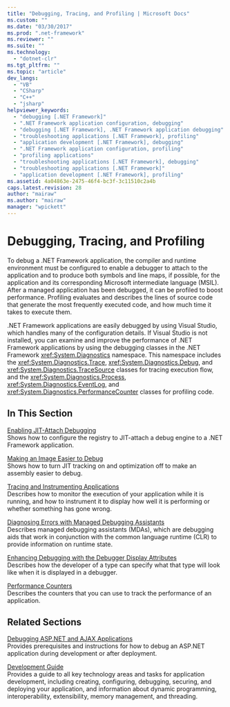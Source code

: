 ```yaml
---
title: "Debugging, Tracing, and Profiling | Microsoft Docs"
ms.custom: ""
ms.date: "03/30/2017"
ms.prod: ".net-framework"
ms.reviewer: ""
ms.suite: ""
ms.technology: 
  - "dotnet-clr"
ms.tgt_pltfrm: ""
ms.topic: "article"
dev_langs: 
  - "VB"
  - "CSharp"
  - "C++"
  - "jsharp"
helpviewer_keywords: 
  - "debugging [.NET Framework]"
  - ".NET Framework application configuration, debugging"
  - "debugging [.NET Framework], .NET Framework application debugging"
  - "troubleshooting applications [.NET Framework], profiling"
  - "application development [.NET Framework], debugging"
  - ".NET Framework application configuration, profiling"
  - "profiling applications"
  - "troubleshooting applications [.NET Framework], debugging"
  - "troubleshooting applications [.NET Framework]"
  - "application development [.NET Framework], profiling"
ms.assetid: 4a04863e-2475-46f4-bc3f-3c11510c2a4b
caps.latest.revision: 28
author: "mairaw"
ms.author: "mairaw"
manager: "wpickett"
---
```

# Debugging, Tracing, and Profiling
To debug a .NET Framework application, the compiler and runtime environment must be configured to enable a debugger to attach to the application and to produce both symbols and line maps, if possible, for the application and its corresponding Microsoft intermediate language (MSIL). After a managed application has been debugged, it can be profiled to boost performance. Profiling evaluates and describes the lines of source code that generate the most frequently executed code, and how much time it takes to execute them.  
  
 .NET Framework applications are easily debugged by using Visual Studio, which handles many of the configuration details. If Visual Studio is not installed, you can examine and improve the performance of .NET Framework applications by using the debugging classes in the .NET Framework <xref:System.Diagnostics> namespace. This namespace includes the <xref:System.Diagnostics.Trace>, <xref:System.Diagnostics.Debug>, and <xref:System.Diagnostics.TraceSource> classes for tracing execution flow, and the <xref:System.Diagnostics.Process>, <xref:System.Diagnostics.EventLog>, and <xref:System.Diagnostics.PerformanceCounter> classes for profiling code.  
  
## In This Section  
 [Enabling JIT-Attach Debugging](../../../docs/framework/debug-trace-profile/enabling-jit-attach-debugging.md)  
 Shows how to configure the registry to JIT-attach a debug engine to a .NET Framework application.  
  
 [Making an Image Easier to Debug](../../../docs/framework/debug-trace-profile/making-an-image-easier-to-debug.md)  
 Shows how to turn JIT tracking on and optimization off to make an assembly easier to debug.  
  
 [Tracing and Instrumenting Applications](../../../docs/framework/debug-trace-profile/tracing-and-instrumenting-applications.md)  
 Describes how to monitor the execution of your application while it is running, and how to instrument it to display how well it is performing or whether something has gone wrong.  
  
 [Diagnosing Errors with Managed Debugging Assistants](../../../docs/framework/debug-trace-profile/diagnosing-errors-with-managed-debugging-assistants.md)  
 Describes managed debugging assistants (MDAs), which are debugging aids that work in conjunction with the common language runtime (CLR) to provide information on runtime state.  
  
 [Enhancing Debugging with the Debugger Display Attributes](../../../docs/framework/debug-trace-profile/enhancing-debugging-with-the-debugger-display-attributes.md)  
 Describes how the developer of a type can specify what that type will look like when it is displayed in a debugger.  
  
 [Performance Counters](../../../docs/framework/debug-trace-profile/performance-counters.md)  
 Describes the counters that you can use to track the performance of an application.  
  
## Related Sections  
 [Debugging ASP.NET and AJAX Applications](https://msdn.microsoft.com/library/w2faa92k.aspx)  
 Provides prerequisites and instructions for how to debug an ASP.NET application during development or after deployment.  
  
 [Development Guide](../../../docs/framework/development-guide.md)  
 Provides a guide to all key technology areas and tasks for application development, including creating, configuring, debugging, securing, and deploying your application, and information about dynamic programming, interoperability, extensibility, memory management, and threading.
